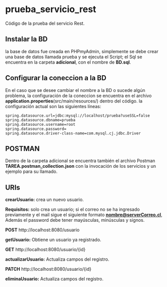 # prueba_servicio_rest

Código de la prueba del servicio Rest.

## Instalar la BD

la base de datos fue creada en PHPmyAdmin, simplemente se debe crear una base de datos llamada prueba y se ejecuta el Script; el Sql se encuentra en la carpeta **adicional**, con el nombre de **BD.sql**.

## Configurar la coneccion a la BD

En el caso que se desee cambiar el nombre a la BD o sucede algún problema, la configuración de la coneccion se encuentra en el archivo **application.properties**(src/main/resources/) dentro del código. la configuración actual son las siguientes líneas:

```
spring.datasource.url=jdbc:mysql://localhost/prueba?useSSL=false
spring.datasource.dbname=prueba
spring.datasource.username=root
spring.datasource.password=
spring.datasource.driver-class-name=com.mysql.cj.jdbc.Driver
```

## POSTMAN

Dentro de la carpeta adicional se encuentra también el archivo Postman **TAREA.postman_collection.json** con la invocación de los servicios y un ejemplo para su llamado.


## URIs

**crearUsuario:** crea un nuevo usuario.

**Requisitos:** solo crea un usuario; si el correo no se ha ingresado previamente y el mail sigue el siguiente formato **nombre@serverCorreo.cl**, Además el password debe tener mayúsculas, minúsculas y signos.

**POST** http://localhost:8080/usuario

**getUsuario:** Obtiene un usuario ya registrado.

**GET** http://localhost:8080/usuario/{id}

**actualizarUsuario:** Actualiza campos del registro.

**PATCH** http://localhost:8080/usuario/{id}

**eliminaUsuario:** Actualiza campos del registro.
